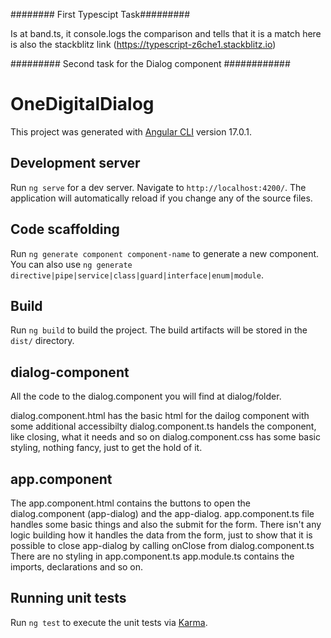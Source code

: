 ######## First Typescipt Task#########

Is at band.ts, it console.logs the comparison and tells that it is a match 
here is also the stackblitz link (https://typescript-z6che1.stackblitz.io)


######### Second task for the Dialog component  ############

# OneDigitalDialog

This project was generated with [Angular CLI](https://github.com/angular/angular-cli) version 17.0.1.

## Development server

Run `ng serve` for a dev server. Navigate to `http://localhost:4200/`. The application will automatically reload if you change any of the source files.

## Code scaffolding

Run `ng generate component component-name` to generate a new component. You can also use `ng generate directive|pipe|service|class|guard|interface|enum|module`.

## Build

Run `ng build` to build the project. The build artifacts will be stored in the `dist/` directory.


## dialog-component

All the code to the dialog.component you will find at dialog/folder. 

dialog.component.html has the basic html for the dailog component with some additional accessibilty
dialog.component.ts handels the component, like closing, what it needs and so on 
dialog.component.css has some basic styling, nothing fancy, just to get the hold of it. 

## app.component

The app.component.html contains the buttons to open the dialog.component (app-dialog) and the app-dialog. 
app.component.ts file handles some basic things and also the submit for the form. There isn't any logic building how it handles the data from the form, just to show that it is possible to
close app-dialog by calling onClose from dialog.component.ts 
There are no styling in app.component.ts
app.module.ts contains the imports, declarations and so on. 


## Running unit tests

Run `ng test` to execute the unit tests via [Karma](https://karma-runner.github.io).


